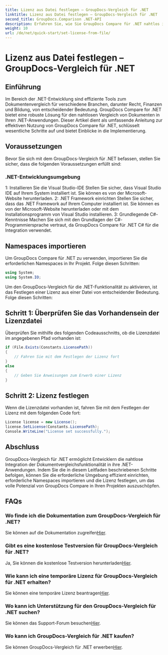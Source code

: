 ```yaml
---
title: Lizenz aus Datei festlegen – GroupDocs-Vergleich für .NET
linktitle: Lizenz aus Datei festlegen – GroupDocs-Vergleich für .NET
second_title: GroupDocs.Comparison .NET-API
description: Erfahren Sie, wie Sie GroupDocs Compare für .NET nahtlos in Ihre Anwendungen integrieren. Richten Sie Namensräume ein, importieren Sie sie und vergleichen Sie Dokumente mühelos.
weight: 10
url: /de/net/quick-start/set-license-from-file/
---
```


# Lizenz aus Datei festlegen – GroupDocs-Vergleich für .NET

## Einführung
Im Bereich der .NET-Entwicklung sind effiziente Tools zum Dokumentenvergleich für verschiedene Branchen, darunter Recht, Finanzen und Bildung, von entscheidender Bedeutung. GroupDocs Compare for .NET bietet eine robuste Lösung für den nahtlosen Vergleich von Dokumenten in Ihren .NET-Anwendungen. Dieser Artikel dient als umfassende Anleitung zur effektiven Nutzung von GroupDocs Compare für .NET, schlüsselt wesentliche Schritte auf und bietet Einblicke in die Implementierung.
## Voraussetzungen
Bevor Sie sich mit dem GroupDocs-Vergleich für .NET befassen, stellen Sie sicher, dass die folgenden Voraussetzungen erfüllt sind:
### .NET-Entwicklungsumgebung
1: Installieren Sie die Visual Studio-IDE
Stellen Sie sicher, dass Visual Studio IDE auf Ihrem System installiert ist. Sie können es von der Microsoft-Website herunterladen.
2: .NET Framework einrichten
Stellen Sie sicher, dass das .NET Framework auf Ihrem Computer installiert ist. Sie können es von der Microsoft-Website herunterladen oder mit dem Installationsprogramm von Visual Studio installieren.
3: Grundlegende C#-Kenntnisse
Machen Sie sich mit den Grundlagen der C#-Programmiersprache vertraut, da GroupDocs Compare für .NET C# für die Integration verwendet.

## Namespaces importieren
Um GroupDocs Compare für .NET zu verwenden, importieren Sie die erforderlichen Namespaces in Ihr Projekt. Folge diesen Schritten:
```csharp
using System;
using System.IO;
```

Um den GroupDocs-Vergleich für die .NET-Funktionalität zu aktivieren, ist das Festlegen einer Lizenz aus einer Datei von entscheidender Bedeutung. Folge diesen Schritten:
## Schritt 1: Überprüfen Sie das Vorhandensein der Lizenzdatei
Überprüfen Sie mithilfe des folgenden Codeausschnitts, ob die Lizenzdatei im angegebenen Pfad vorhanden ist:
```csharp
if (File.Exists(Constants.LicensePath))
{
    // Fahren Sie mit dem Festlegen der Lizenz fort
}
else
{
    // Geben Sie Anweisungen zum Erwerb einer Lizenz
}
```
## Schritt 2: Lizenz festlegen
Wenn die Lizenzdatei vorhanden ist, fahren Sie mit dem Festlegen der Lizenz mit dem folgenden Code fort:
```csharp
License license = new License();
license.SetLicense(Constants.LicensePath);
Console.WriteLine("License set successfully.");
```

## Abschluss
GroupDocs-Vergleich für .NET ermöglicht Entwicklern die nahtlose Integration der Dokumentvergleichsfunktionalität in ihre .NET-Anwendungen. Indem Sie die in diesem Leitfaden beschriebenen Schritte befolgen, können Sie die erforderliche Umgebung effizient einrichten, erforderliche Namespaces importieren und die Lizenz festlegen, um das volle Potenzial von GroupDocs Compare in Ihren Projekten auszuschöpfen.
## FAQs
### Wo finde ich die Dokumentation zum GroupDocs-Vergleich für .NET?
 Sie können auf die Dokumentation zugreifen[Hier](https://tutorials.groupdocs.com/comparison/net/).
### Gibt es eine kostenlose Testversion für GroupDocs-Vergleich für .NET?
 Ja, Sie können die kostenlose Testversion herunterladen[Hier](https://releases.groupdocs.com/).
### Wie kann ich eine temporäre Lizenz für GroupDocs-Vergleich für .NET erhalten?
 Sie können eine temporäre Lizenz beantragen[Hier](https://purchase.groupdocs.com/temporary-license/).
### Wo kann ich Unterstützung für den GroupDocs-Vergleich für .NET suchen?
 Sie können das Support-Forum besuchen[Hier](https://forum.groupdocs.com/c/comparison/12).
### Wo kann ich GroupDocs-Vergleich für .NET kaufen?
 Sie können GroupDocs-Vergleich für .NET erwerben[Hier](https://purchase.groupdocs.com/buy).